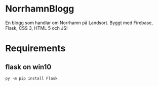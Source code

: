 # NorrhamnBlogg
En blogg som handlar om Norrhamn på Landsort. Byggt med Firebase, Flask, CSS 3, HTML 5 och JS!

# Requirements
## flask on win10
```
py -m pip install Flask

```
